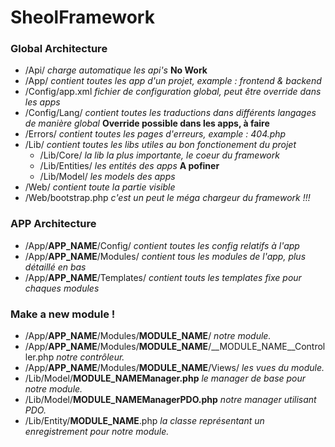 # SheolFramework #
### Global Architecture ##
* /Api/ *charge automatique les api's* __No Work__
* /App/ *contient toutes les app d'un projet, example : frontend & backend*
* /Config/app.xml *fichier de configuration global, peut être override dans les apps*
* /Config/Lang/ *contient toutes les traductions dans différents langages de manière global* __Override possible dans les apps, à faire__
* /Errors/ *contient toutes les pages d'erreurs, example : 404.php*
* /Lib/ *contient toutes les libs utiles au bon fonctionement du projet*
   * /Lib/Core/ *la lib la plus importante, le coeur du framework*
   * /Lib/Entities/ *les entités des apps* __A pofiner__
   * /Lib/Model/ *les models des apps*
* /Web/ *contient toute la partie visible*
* /Web/bootstrap.php *c'est un peut le méga chargeur du framework !!!*

### APP Architecture ##
* /App/__APP_NAME__/Config/ *contient toutes les config relatifs à l'app*
* /App/__APP_NAME__/Modules/ *contient tous les modules de l'app, plus détaillé en bas*
* /App/__APP_NAME__/Templates/ *contient touts les templates fixe pour chaques modules*

### Make a new module ! ##
* /App/__APP_NAME__/Modules/__MODULE_NAME__/ *notre module.*
* /App/__APP_NAME__/Modules/__MODULE_NAME__/__MODULE_NAME__Controller.php *notre contrôleur.*
* /App/__APP_NAME__/Modules/__MODULE_NAME__/Views/ *les vues du module.*
* /Lib/Model/__MODULE_NAMEManager.php__ *le manager de base pour notre module.*
* /Lib/Model/__MODULE_NAMEManagerPDO.php__ *notre manager utilisant PDO.*
* /Lib/Entity/__MODULE_NAME__.php *la classe représentant un enregistrement pour notre module.*
